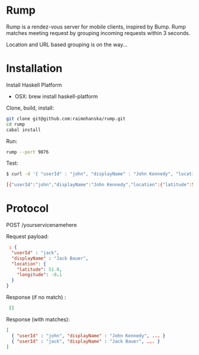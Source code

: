 Rump
====

Rump is a rendez-vous server for mobile clients, inspired by Bump. Rump matches meeting
request by grouping incoming requests within 3 seconds. 

Location and URL based grouping is on the way...

Installation
============

Install Haskell Platform
- OSX: brew install haskell-platform

Clone, build, install:

~~~ .bash
git clone git@github.com:raimohanska/rump.git
cd rump
cabal install
~~~

Run:

~~~ .bash
rump --port 9876
~~~

Test:

~~~ .bash
$ curl -d '{ "userId" : "john", "displayName" : "John Kennedy", "location": { "latitude": 51.0, "longitude": -0.1}}' localhost:9876/lol

[{"userId":"john","displayName":"John Kennedy","location":{"latitude":51,"longitude":-0.1}}]
~~~

Protocol
========

POST /yourservicenamehere

Request payload:

~~~ .json
 : { 
  "userId" : "jack", 
  "displayName" : "Jack Bauer", 
  "location": {
    "latitude": 51.0,
    "longitude": -0.1
  }
}
~~~

Response (if no match) :

~~~ .json
 []
~~~

Response (with matches):

~~~ .json
[
  { "userId" : "john", "displayName" : "John Kennedy", ... }
  { "userId" : "jack", "displayName" : "Jack Bauer", ... }
]
~~~
